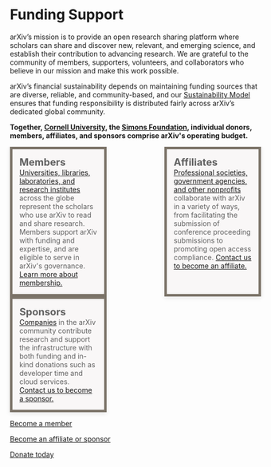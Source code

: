# Funding Support
<style>
.mkd-img-60 {
  width:100% !important;
  max-width: 950px;
  margin:20px 0 0 0;
}
.mkd-img-border {
  margin:1em 0px;
  padding:10px;
  border:.25em solid #ededed;
}
.mkd-img-icon {
  border-radius:25%;
  width:150px;
  float:left;
  margin:0 .5em;
}
blockquote {
  border-left:0;
  margin:0;
  padding:0;
}
blockquote ol {
  list-style: none;
  margin: 0;
  padding: 0;
  display: flex;
  flex-direction: row;
  flex-wrap: wrap;
  justify-content: space-between;
}
blockquote ol li {
  width: 100%;
  padding:1em;
  -webkit-box-shadow: 0px 3px 8px 0px rgba(0,0,0,0.1);
  -moz-box-shadow: 0px 3px 8px 0px rgba(0,0,0,0.1);
  box-shadow: 0px 3px 8px 0px rgba(0,0,0,0.1);
  min-height:90px;
}
blockquote ol li strong {
  font-size: 20px;
}
blockquote ol li:nth-child(1) {
  border: 5px solid #7c7469;
  background: #f9f7f7;
}
blockquote ol li:nth-child(2) {
  border: 5px solid #7c7469;
  background: #f9f7f7;
}
blockquote ol li:nth-child(3) {
  border: 5px solid #7c7469;
  background: #f9f7f7;
}
blockquote ol li::after {
  content: "";
  margin: 0;
}
blockquote ol li img {
  height:40px;
  display:block;
  margin:1em auto 0 auto;
}
h2, h2, h4, h5 {
  clear:both;
}
aside {
  float:left;
  clear:both;
  width:100%;
}
@media (min-width: 576px) {
  blockquote ol li {
    width: calc(33% - 10px);
  }
}
</style>


arXiv’s mission is to provide an open research sharing platform where scholars can share and discover new, relevant, and emerging science, and establish their contribution to advancing research. We are grateful to the community of members, supporters, volunteers, and collaborators who believe in our mission and make this work possible.

arXiv’s financial sustainability depends on maintaining funding sources that are diverse, reliable, and community-based, and our <a href="images/arxiv-membership-program@2x.png" target="_blank">Sustainability Model</a> ensures that funding responsibility is distributed fairly across arXiv’s dedicated global community.

**Together, [Cornell University](https://www.cornell.edu/), the [Simons Foundation](https://www.simonsfoundation.org/), individual donors, members, affiliates, and sponsors comprise arXiv's operating budget.**


> 1. **Members**
> [Universities, libraries, laboratories, and research institutes](ourmembers) across the globe represent the scholars who use arXiv to read and share research. Members support arXiv with funding and expertise, and are eligible to serve in arXiv's governance. [Learn more about membership.](membership)
> 1. **Affiliates**
> [Professional societies, government agencies, and other nonprofits](supporters) collaborate with arXiv in a variety of ways, from facilitating the submission of conference proceeding submissions to promoting open access compliance. [Contact us to become an affiliate.](mailto:membership@arXiv.org)
> 1. **Sponsors**
> [Companies](supporters) in the arXiv community contribute research and support the infrastructure with both funding and in-kind donations such as developer time and cloud services. [Contact us to become a sponsor.](mailto:membership@arXiv.org)


<a href="membership" class="button-fancy">Become a member <span> </span></a>

<a href="mailto:membership@arxiv.org" class="button-fancy">Become an affiliate or sponsor <span> </span></a>

<a href="donate" class="button-fancy">Donate today <span> </span></a>


